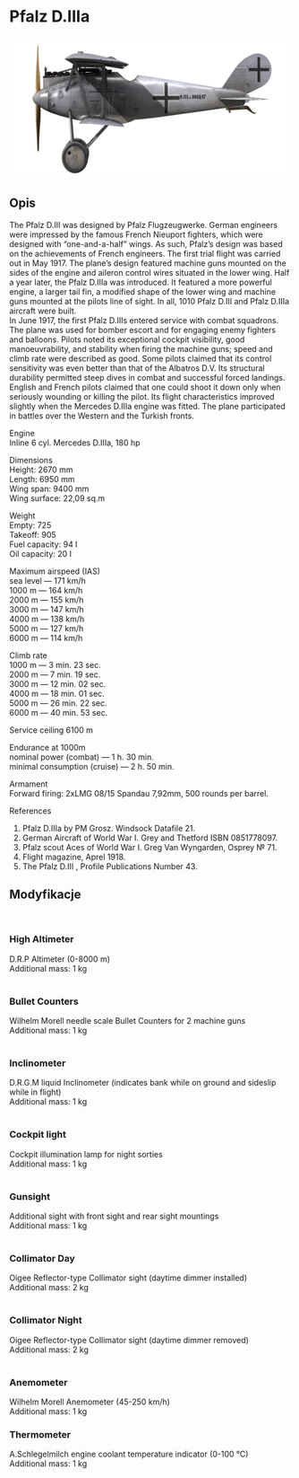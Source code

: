 # Pfalz D.IIIa  
  
![pfalzd3a](../images/pfalzd3a.png)  
  
## Opis  
  
The Pfalz D.III was designed by Pfalz Flugzeugwerke. German engineers were impressed by the famous French Nieuport fighters, which were designed with “one-and-a-half” wings. As such, Pfalz’s design was based on the achievements of French engineers. The first trial flight was carried out in May 1917. The plane’s design featured machine guns mounted on the sides of the engine and aileron control wires situated in the lower wing. Half a year later, the Pfalz D.IIIa was introduced. It featured a more powerful engine, a larger tail fin, a modified shape of the lower wing and machine guns mounted at the pilots line of sight. In all, 1010 Pfalz D.III and Pfalz D.IIIa aircraft were built.  
In June 1917, the first Pfalz D.IIIs entered service with combat squadrons. The plane was used for bomber escort and for engaging enemy fighters and balloons. Pilots noted its exceptional cockpit visibility, good manoeuvrability, and stability when firing the machine guns; speed and climb rate were described as good. Some pilots claimed that its control sensitivity was even better than that of the Albatros D.V. Its structural durability permitted steep dives in combat and successful forced landings. English and French pilots claimed that one could shoot it down only when seriously wounding or killing the pilot. Its flight characteristics improved slightly when the Mercedes D.IIIa engine was fitted. The plane participated in battles over the Western and the Turkish fronts.  
  
  
Engine  
Inline 6 cyl. Mercedes D.IIIa, 180 hp  
  
Dimensions  
Height: 2670 mm  
Length: 6950 mm  
Wing span: 9400 mm  
Wing surface: 22,09 sq.m  
  
Weight  
Empty: 725  
Takeoff: 905  
Fuel capacity: 94 l  
Oil capacity: 20 l  
  
Maximum airspeed (IAS)  
sea level — 171 km/h  
1000 m — 164 km/h  
2000 m — 155 km/h  
3000 m — 147 km/h  
4000 m — 138 km/h  
5000 m — 127 km/h  
6000 m — 114 km/h  
  
Climb rate  
1000 m —  3 min. 23 sec.  
2000 m —  7 min. 19 sec.  
3000 m — 12 min. 02 sec.  
4000 m — 18 min. 01 sec.  
5000 m — 26 min. 22 sec.  
6000 m — 40 min. 53 sec.  
  
Service ceiling 6100 m  
  
Endurance at 1000m  
nominal power (combat) — 1 h. 30 min.  
minimal consumption (cruise) — 2 h. 50 min.  
  
Armament  
Forward firing: 2хLMG 08/15 Spandau 7,92mm, 500 rounds per barrel.  
  
References  
1) Pfalz D.IIIa by PM Grosz. Windsock Datafile 21.  
2) German Aircraft of World War I. Grey and Thetford ISBN 0851778097.  
3) Pfalz scout Aces of World War I.  Greg Van Wyngarden, Osprey № 71.  
4) Flight magazine, Aprel 1918.  
5) The Pfalz D.III , Profile Publications Number 43.  
  
## Modyfikacje  
  ﻿
  
### High Altimeter  
  
D.R.P Altimeter (0-8000 m)  
Additional mass: 1 kg  
  ﻿
  
### Bullet Counters  
  
Wilhelm Morell needle scale Bullet Counters for 2 machine guns  
Additional mass: 1 kg  
  ﻿
  
### Inclinometer  
  
D.R.G.M liquid Inclinometer (indicates bank while on ground and sideslip while in flight)  
Additional mass: 1 kg  
  ﻿
  
### Cockpit light  
  
Cockpit illumination lamp for night sorties  
Additional mass: 1 kg  
  ﻿
  
### Gunsight  
  
Additional sight with front sight and rear sight mountings  
Additional mass: 1 kg  
  ﻿
  
### Collimator Day  
  
Oigee Reflector-type Collimator sight (daytime dimmer installed)  
Additional mass: 2 kg  
  ﻿
  
### Collimator Night  
  
Oigee Reflector-type Collimator sight (daytime dimmer removed)  
Additional mass: 2 kg  
  ﻿
  
### Anemometer  
  
Wilhelm Morell Anemometer (45-250 km/h)  
Additional mass: 1 kg  
  
  
### Thermometer  
  
A.Schlegelmilch engine coolant temperature indicator (0-100 °C)  
Additional mass: 1 kg  
